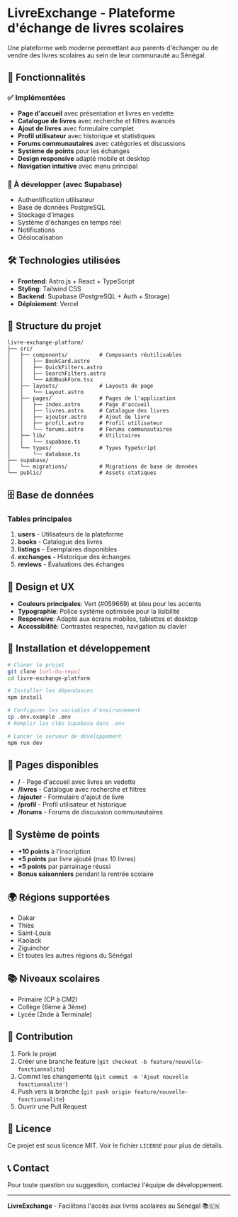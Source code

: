 # LivreExchange - Plateforme d'échange de livres scolaires

Une plateforme web moderne permettant aux parents d'échanger ou de vendre des livres scolaires au sein de leur communauté au Sénégal.

## 🚀 Fonctionnalités

### ✅ Implémentées
- **Page d'accueil** avec présentation et livres en vedette
- **Catalogue de livres** avec recherche et filtres avancés
- **Ajout de livres** avec formulaire complet
- **Profil utilisateur** avec historique et statistiques
- **Forums communautaires** avec catégories et discussions
- **Système de points** pour les échanges
- **Design responsive** adapté mobile et desktop
- **Navigation intuitive** avec menu principal

### 🔄 À développer (avec Supabase)
- Authentification utilisateur
- Base de données PostgreSQL
- Stockage d'images
- Système d'échanges en temps réel
- Notifications
- Géolocalisation

## 🛠 Technologies utilisées

- **Frontend**: Astro.js + React + TypeScript
- **Styling**: Tailwind CSS
- **Backend**: Supabase (PostgreSQL + Auth + Storage)
- **Déploiement**: Vercel

## 📁 Structure du projet

```
livre-exchange-platform/
├── src/
│   ├── components/          # Composants réutilisables
│   │   ├── BookCard.astro
│   │   ├── QuickFilters.astro
│   │   ├── SearchFilters.astro
│   │   └── AddBookForm.tsx
│   ├── layouts/             # Layouts de page
│   │   └── Layout.astro
│   ├── pages/               # Pages de l'application
│   │   ├── index.astro      # Page d'accueil
│   │   ├── livres.astro     # Catalogue des livres
│   │   ├── ajouter.astro    # Ajout de livre
│   │   ├── profil.astro     # Profil utilisateur
│   │   └── forums.astro     # Forums communautaires
│   ├── lib/                 # Utilitaires
│   │   └── supabase.ts
│   └── types/               # Types TypeScript
│       └── database.ts
├── supabase/
│   └── migrations/          # Migrations de base de données
└── public/                  # Assets statiques
```

## 🗄 Base de données

### Tables principales

1. **users** - Utilisateurs de la plateforme
2. **books** - Catalogue des livres
3. **listings** - Exemplaires disponibles
4. **exchanges** - Historique des échanges
5. **reviews** - Évaluations des échanges

## 🎨 Design et UX

- **Couleurs principales**: Vert (#059669) et bleu pour les accents
- **Typographie**: Police système optimisée pour la lisibilité
- **Responsive**: Adapté aux écrans mobiles, tablettes et desktop
- **Accessibilité**: Contrastes respectés, navigation au clavier

## 🚀 Installation et développement

```bash
# Cloner le projet
git clone [url-du-repo]
cd livre-exchange-platform

# Installer les dépendances
npm install

# Configurer les variables d'environnement
cp .env.example .env
# Remplir les clés Supabase dans .env

# Lancer le serveur de développement
npm run dev
```

## 📱 Pages disponibles

- **/** - Page d'accueil avec livres en vedette
- **/livres** - Catalogue avec recherche et filtres
- **/ajouter** - Formulaire d'ajout de livre
- **/profil** - Profil utilisateur et historique
- **/forums** - Forums de discussion communautaires

## 🎯 Système de points

- **+10 points** à l'inscription
- **+5 points** par livre ajouté (max 10 livres)
- **+5 points** par parrainage réussi
- **Bonus saisonniers** pendant la rentrée scolaire

## 🌍 Régions supportées

- Dakar
- Thiès
- Saint-Louis
- Kaolack
- Ziguinchor
- Et toutes les autres régions du Sénégal

## 📚 Niveaux scolaires

- Primaire (CP à CM2)
- Collège (6ème à 3ème)
- Lycée (2nde à Terminale)

## 🤝 Contribution

1. Fork le projet
2. Créer une branche feature (`git checkout -b feature/nouvelle-fonctionnalite`)
3. Commit les changements (`git commit -m 'Ajout nouvelle fonctionnalité'`)
4. Push vers la branche (`git push origin feature/nouvelle-fonctionnalite`)
5. Ouvrir une Pull Request

## 📄 Licence

Ce projet est sous licence MIT. Voir le fichier `LICENSE` pour plus de détails.

## 📞 Contact

Pour toute question ou suggestion, contactez l'équipe de développement.

---

**LivreExchange** - Facilitons l'accès aux livres scolaires au Sénégal 📚🇸🇳
